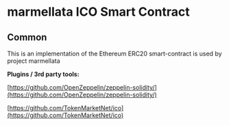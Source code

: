 # marmellata ICO Smart Contract

## Common

This is an implementation of the Ethereum ERC20 smart-contract is used by project marmellata

<b>Plugins / 3rd party tools:</b>

[https://github.com/OpenZeppelin/zeppelin-solidity/](https://github.com/OpenZeppelin/zeppelin-solidity/)

[https://github.com/TokenMarketNet/ico](https://github.com/TokenMarketNet/ico)